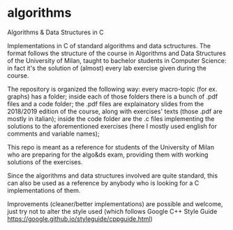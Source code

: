 # algorithms
Algorithms &amp; Data Structures in C

Implementations in C of standard algorithms and data sctructures.
The format follows the structure of the course in Algorithms and Data Structures of the University of Milan, taught to bachelor students in Computer Science: in fact it's the solution of (almost) every lab exercise given during the course.

The repository is organized the following way:
every macro-topic (for ex. graphs) has a folder;
inside each of those folders there is a bunch of .pdf files and a code folder;
the .pdf files are explainatory slides from the 2018/2019 edition of the course, along with exercises' texts (those .pdf are mostly in italian);
inside the code folder are the .c files implementing the solutions to the aforementioned exercises (here I mostly used english for comments and variable names);

This repo is  meant as a reference for students of the University of Milan who are preparing for the algo&ds exam, providing them with working solutions of the exercises.

Since the algorithms and data structures involved are quite standard, this can also be used as a reference by anybody who is looking for a C implementations of them.

Improvements (cleaner/better implementations) are possible and welcome, just try not to alter the style used (which follows Google C++ Style Guide https://google.github.io/styleguide/cppguide.html)
